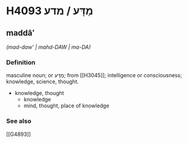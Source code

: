 # H4093 מַדָּע / מדע

## maddâʻ

_(mad-daw' | mahd-DAW | ma-DA)_

### Definition

masculine noun; or מַדַּע; from [[H3045]]; intelligence or consciousness; knowledge, science, thought.

- knowledge, thought
    - knowledge
    - mind, thought, place of knowledge
### See also

[[G4893]]

